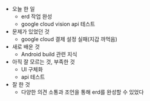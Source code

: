 - 오늘 한 일
    - erd 작업 완성
    - google cloud vision api 테스트
- 문제가 있었던 것
    - google cloud 결제 설정 실패(지갑 까먹음)
- 새로 배운 것
    - Android build 관련 지식
- 아직 잘 모르는 것, 부족한 것
    - UI 구체화
    - api 테스트
- 잘 한 것
    - 다양한 의견 소통과 조언을 통해 erd를 완성할 수 있었다